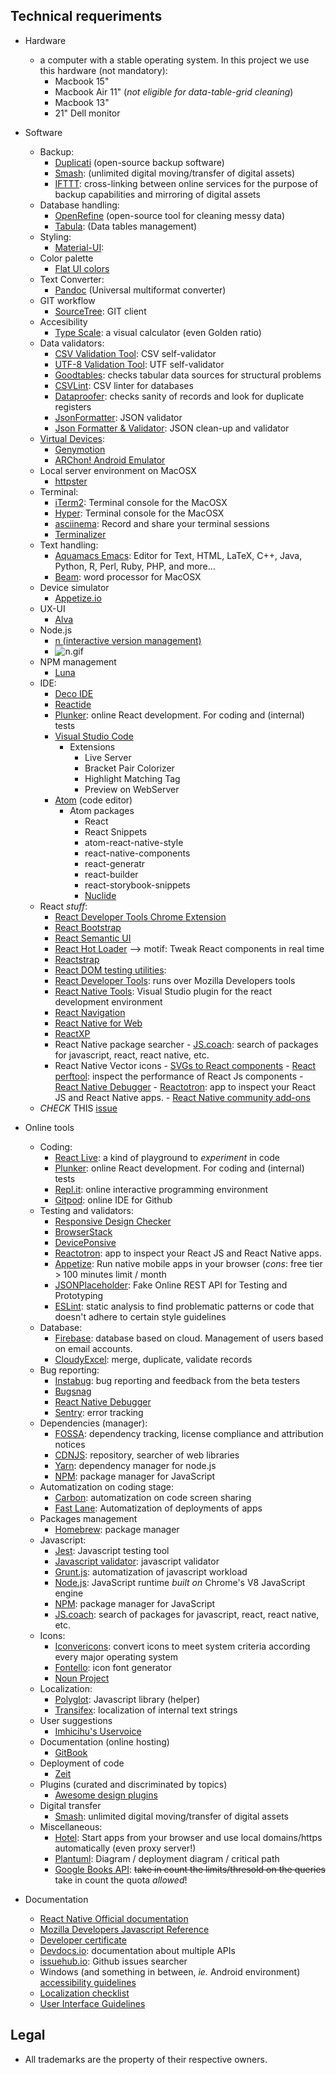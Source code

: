 ## Technical requeriments ##

* Hardware
    - a computer with a stable operating system. In this project we use this hardware (not mandatory):
        - Macbook 15"
        - Macbook Air 11" (_not eligible for data-table-grid cleaning_)
        - Macbook 13"
        - 21" Dell monitor
    
* Software
    
    - Backup:
        - [Duplicati](https://www.duplicati.com/) (open-source backup software)
        - [Smash](https://www.fromsmash.com/): (unlimited digital moving/transfer of digital assets)
        - [IFTTT](https://ifttt.com/): cross-linking between online services for the purpose of backup capabilities and mirroring of digital assets
    - Database handling:
        - [OpenRefine](http://openrefine.org/) (open-source tool for cleaning messy data)
        - [Tabula](https://github.com/tabulapdf/tabula): (Data tables management)
    - Styling:
        - [Material-UI](https://material-ui.com/):
    - Color palette
        - [Flat UI colors](https://flatuicolors.com/)
    - Text Converter:
        - [Pandoc](https://github.com/jgm/pandoc/releases/tag/2.2.1) (Universal multiformat converter)
    - GIT workflow
        - [SourceTree](https://www.sourcetreeapp.com/): GIT client
    - Accesibility
        - [Type Scale](https://type-scale.com/): a visual calculator (even Golden ratio)
    - Data validators:
        - [CSV Validation Tool](https://github.com/digital-preservation/csv-validator): CSV self-validator
        - [UTF-8 Validation Tool](https://github.com/digital-preservation/utf8-validator): UTF self-validator
        - [Goodtables](http://try.goodtables.io/): checks tabular data sources for structural problems
        - [CSVLint](http://csvlint.io/): CSV linter for databases
        - [Dataproofer](https://github.com/dataproofer/Dataproofer): checks sanity of records and look for duplicate registers
        - [JsonFormatter](https://jsonformatter.org/json-parser): JSON validator
        - [Json Formatter & Validator](https://jsonformatter.curiousconcept.com/): JSON clean-up and validator
    - [Virtual Devices](https://bitbucket.org/imhicihu/bibliographical-hybrid-mobile-app/issues/5/workflow-software-android-emulators):
        - [Genymotion](https://www.genymotion.com/)
        - [ARChon! Android Emulator](https://archon-runtime.github.io/)
    - Local server environment on MacOSX
        - [httpster](https://github.com/SimbCo/httpster)
    - Terminal:
        - [iTerm2](https://www.iterm2.com/): Terminal console for the MacOSX
        - [Hyper](https://hyper.is/): Terminal console for the MacOSX
        - [asciinema](https://asciinema.org/): Record and share your terminal sessions
        - [Terminalizer](https://github.com/faressoft/terminalizer)
    - Text handling:
        - [Aquamacs Emacs](http://aquamacs.org/download-release.shtml): Editor for Text, HTML, LaTeX, C++, Java, Python, R, Perl, Ruby, PHP, and more...
        - [Beam](http://www.bean-osx.com/Bean.html): word processor for MacOSX
    - Device simulator
        - [Appetize.io](https://appetize.io/)
    - UX-UI
        - [Alva](https://meetalva.io/)
    - Node.js
        - [n (interactive version management)](https://github.com/tj/n)
        - ![n.gif](https://i.ibb.co/9gjwKH2/687474703a2f2f6e696d69742e696f2f696d616765732f6e2f6e2e676966.gif)
    - NPM management
        - [Luna](https://github.com/rvpanoz/luna)
    - IDE:
        - [Deco IDE](https://www.decoide.org/)
        - [Reactide](https://github.com/reactide/reactide)
        - [Plunker](https://plnkr.co/edit/tpl:wxQVHKHmyJVjcBJQsk6q): online React development. For coding and (internal) tests
        - [Visual Studio Code](https://code.visualstudio.com)
            + Extensions
                - Live Server
                - Bracket Pair Colorizer
                - Highlight Matching Tag
                - Preview on WebServer
        - [Atom](https://atom.io) (code editor)
            + Atom packages
                - React
                - React Snippets
                - atom-react-native-style
                - react-native-components
                - react-generatr
                - react-builder
                - react-storybook-snippets
                - [Nuclide](https://nuclide.io/)
    - React _stuff_:
        - [React Developer Tools Chrome Extension](https://chrome.google.com/webstore/detail/react-developer-tools/fmkadmapgofadopljbjfkapdkoienihi)
        - [React Bootstrap](https://react-bootstrap.github.io/)
        - [React Semantic UI](https://react.semantic-ui.com/)
        - [React Hot Loader](https://github.com/gaearon/react-hot-loader) --> motif: Tweak React components in real time
        - [Reactstrap](https://reactstrap.github.io/)
        - [React DOM testing utilities](https://github.com/kentcdodds/react-testing-library): 
        - [React Developer Tools](https://addons.mozilla.org/en-US/firefox/addon/react-devtools/?src=collection): runs over Mozilla Developers tools
        - [React Native Tools](https://marketplace.visualstudio.com/items?itemName=vsmobile.vscode-react-native): Visual Studio plugin for the react development environment
        - [React Navigation](https://reactnavigation.org/)
        - [React Native for Web](https://github.com/necolas/react-native-web)
        - [ReactXP](https://github.com/Microsoft/reactxp)
        - React Native package searcher
              - [JS.coach](https://js.coach/): search of packages for javascript, react, react native, etc.
        - React Native Vector icons
              - [SVGs to React components](https://svgr.now.sh/)
              - [React perftool](https://github.com/vaheqelyan/react-perftool): inspect the performance of React Js components
              - [React Native Debugger](https://github.com/jhen0409/react-native-debugger)
              - [Reactotron](https://github.com/infinitered/reactotron): app to inspect your React JS and React Native apps.
              - [React Native community add-ons](https://github.com/react-native-community)
    - _CHECK_ THIS [issue](https://bitbucket.org/imhicihu/bibliographical-hybrid-mobile-app/issues/16/software)

* Online tools
    - Coding:
        - [React Live](https://react-live.kitten.sh/): a kind of playground to _experiment_ in code
        - [Plunker](https://plnkr.co/edit/tpl:wxQVHKHmyJVjcBJQsk6q): online React development. For coding and (internal) tests
        - [Repl.it](https://repl.it/): online interactive programming environment
        - [Gitpod](https://gitpod.io/): online IDE for Github
    - Testing and validators:
        - [Responsive Design Checker](phttp://responsivedesignchecker.com/)
        - [BrowserStack](https://www.browserstack.com/)
        - [DevicePonsive](http://deviceponsive.com/)
        - [Reactotron](https://github.com/infinitered/reactotron): app to inspect your React JS and React Native apps.
        - [Appetize](https://appetize.io/): Run native mobile apps in your browser (_cons_: free tier > 100 minutes limit / month
        - [JSONPlaceholder](https://jsonplaceholder.typicode.com/): Fake Online REST API for Testing and Prototyping
        - [ESLint](https://eslint.org/): static analysis to find problematic patterns or code that doesn't adhere to certain style guidelines
    - Database:
        - [Firebase](https://firebase.google.com): database based on cloud. Management of users based on email accounts.
        - [CloudyExcel](http://www.cloudyexcel.com/compare-excel/): merge, duplicate, validate records
    - Bug reporting:
        - [Instabug](https://instabug.com/): bug reporting and feedback from the beta testers
        - [Bugsnag](https://github.com/bugsnag/bugsnag-react-native)
        - [React Native Debugger](https://github.com/jhen0409/react-native-debugger)
        - [Sentry](https://sentry.io/): error tracking
    - Dependencies (manager):
        - [FOSSA](https://fossa.io/): dependency tracking, license compliance and attribution notices
        - [CDNJS](https://cdnjs.com/): repository, searcher of web libraries
        - [Yarn](https://yarnpkg.com): dependency manager for node.js
        - [NPM](https://www.npmjs.com/): package manager for JavaScript
    - Automatization on coding stage:
        - [Carbon](https://carbon.now.sh/): automatization on code screen sharing
        - [Fast Lane](https://fastlane.tools/): Automatization of deployments of apps
    - Packages management
        - [Homebrew](http://brew.sh/): package manager
    - Javascript:
        - [Jest](https://jestjs.io/): Javascript testing tool
        - [Javascript validator](https://validatejavascript.com/): javascript validator
        - [Grunt.js](https://gruntjs.com/): automatization of javascript workload
        - [Node.js](https://nodejs.org/): JavaScript runtime _built on_ Chrome's V8 JavaScript engine
        - [NPM](https://www.npmjs.com/): package manager for JavaScript
        - [JS.coach](https://js.coach/): search of packages for javascript, react, react native, etc.
    - Icons:
        - [Iconvericons](https://iconverticons.com/): convert icons to meet system criteria according every major operating system
        - [Fontello](http://fontello.com/): icon font generator
        - [Noun Project](https://thenounproject.com/)
    - Localization:
        - [Polyglot](https://github.com/airbnb/polyglot.js): Javascript library (helper)
        - [Transifex](https://www.transifex.com/): localization of internal text strings
    - User suggestions
        - [Imhicihu's Uservoice](https://imhicihu.uservoice.com/)
    - Documentation (online hosting)
        - [GitBook](https://www.gitbook.com/)
    - Deployment of code
        - [Zeit](https://zeit.co/)
    - Plugins (curated and discriminated by topics)
        - [Awesome design plugins](https://flawlessapp.io/designplugins)
    - Digital transfer 
        - [Smash](https://www.fromsmash.com/): unlimited digital moving/transfer of digital assets
    - Miscellaneous:
        - [Hotel](https://github.com/typicode/hotel): Start apps from your browser and use local domains/https automatically (even proxy server!)
        - [Plantuml](http://www.plantuml.com/plantuml/uml/):  Diagram / deployment diagram / critical path
        - [Google Books API](https://developers.google.com/books/): ~~take in count the limits/thresold on the queries~~ take in count the quota _allowed_!

* Documentation
     - [React Native Official documentation](https://facebook.github.io/react-native/docs/getting-started.html)
     - [Mozilla Developers Javascript Reference](https://developer.mozilla.org/en-US/docs/Web/JavaScript/Reference)
     - [Developer certificate](https://developercertificate.org/)
     - [Devdocs.io](https://devdocs.io/): documentation about multiple APIs
     - [issuehub.io](http://issuehub.io/): Github issues searcher
     - Windows (and something in between, _ie._ Android environment) [accessibility guidelines](https://github.com/Microsoft/WindowsTemplateStudio/blob/dev/docs/accessibility.md)
     - [Localization checklist](https://www.transifex.com/resources/website-translation-checklist/)
     - [User Interface Guidelines](https://developer.android.com/guide/practices/ui_guidelines/)

## Legal ##

* All trademarks are the property of their respective owners.
